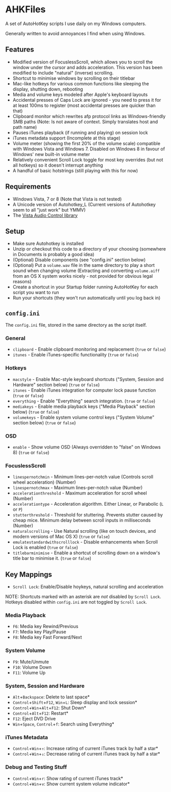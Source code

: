 # AHKFiles

A set of AutoHotKey scripts I use daily on my Windows computers.

Generally written to avoid annoyances I find when using Windows.

## Features

* Modified version of FocuslessScroll, which allows you to scroll the window under the cursor and adds acceleration. This version has been modified to include "natural" (inverse) scrolling.
* Shortcut to minimise windows by scrolling on their titlebar
* Mac-like hotkeys for various common functions like sleeping the display, shutting down, rebooting
* Media and volume keys modeled after Apple's keyboard layouts
* Accidental presses of Caps Lock are ignored - you need to press it for at least 100ms to register (most accidental presses are quicker than that)
* Clipboard monitor which rewrites afp protocol links as Windows-friendly SMB paths (Note: Is not aware of context. Simply translates host and path name)
* Pauses iTunes playback (if running and playing) on session lock
* iTunes metadata support (Incomplete at this stage)
* Volume meter (showing the first 20% of the volume scale) compatible with Windows Vista and Windows 7. Disabled on Windows 8 in favour of Windows' new built-in volume meter
* Relatively convenient Scroll Lock toggle for most key overrides (but not all hotkeys) so it doesn't interrupt anything
* A handful of basic hotstrings (still playing with this for now)

## Requirements

* Windows Vista, 7 or 8 (Note that Vista is not tested)
* A Unicode version of Autohotkey_L (Current versions of Autohotkey seem to all "just work" but YMMV)
* The [Vista Audio Control library](http://www.autohotkey.com/board/topic/21984-vista-audio-control-functions/)

## Setup

* Make sure Autohotkey is installed
* Unzip or checkout this code to a directory of your choosing (somewhere in Documents is probably a good idea)
* (Optional) Disable components (see "config.ini" section below)
* (Optional) Put a `volume.wav` file in the same directory to play a short sound when changing volume (Extracting and converting `volume.aiff` from an OS X system works nicely - not provided for obvious legal reasons)
* Create a shortcut in your Startup folder running AutoHotKey for each script you want to run
* Run your shortcuts (they won't run automatically until you log back in)

## `config.ini`

The `config.ini` file, stored in the same directory as the script itself.

### General

* `clipboard` - Enable clipboard monitoring and replacement (`true` or `false`)
* `itunes` - Enable iTunes-specific functionality (`true` or `false`)

### Hotkeys

* `macstyle` - Enable Mac-style keyboard shortcuts ("System, Session and Hardware" section below) (`true` or `false`)
* `itunes` - Enable iTunes integration for computer lock pause function (`true` or `false`)
* `everything` - Enable "Everything" search integration. (`true` or `false`)
* `mediakeys` - Enable media playback keys ("Media Playback" section below) (`true` or `false`)
* `volumekeys` - Enable system volume control keys ("System Volume" section below) (`true` or `false`)

### OSD

* `enable` - Show volume OSD (Always overridden to "false" on Windows 8) (`true` or `false`)

### FocuslessScroll

* `linespernotchmin` - Minimum lines-per-notch value (Controls scroll wheel acceleration) (Number)
* `linespernotchmax` - Maximum lines-per-notch value (Number)
* `accelerationthreshold` - Maximum acceleration for scroll wheel (Number)
* `accelerationtype` - Acceleration algorithm. Either Linear, or Parabolic (`L` or `P`)
* `stutterthreshold` - Threshold for stuttering. Prevents stutter caused by cheap mice. Minimum delay between scroll inputs in milliseconds (Number)
* `naturalscrolling` - Use Natural scrolling (like on touch devices, and modern versions of Mac OS X) (`true` or `false`)
* `emulatestandardwithscrolllock` - Disable enhancements when Scroll Lock is enabled (`true` or `false`)
* `titlebarminimise` - Enable a shortcut of scrolling down on a window's title bar to minimise it. (`true` or `false`)

## Key Mappings

* `Scroll Lock`: Enable/Disable hoykeys, natural scrolling and acceleration

NOTE: Shortcuts marked with an asterisk are _not_ disabled by `Scroll Lock`. Hotkeys disabled within `config.ini` are not toggled by `Scroll Lock`.

### Media Playback

* `F6`: Media key Rewind/Previous
* `F7`: Media key Play/Pause
* `F8`: Media key Fast Forward/Next

### System Volume

* `F9`: Mute/Unmute
* `F10`: Volume Down
* `F11`: Volume Up

### System, Session and Hardware

* `Alt`+`Backspace`: Delete to last space*
* `Control`+`Shift`+`F12`, `Win`+`L`: Sleep display and lock session*
* `Control`+`Win`+`Alt`+`F12`: Shut Down*
* `Control`+`Alt`+`F12`: Restart*
* `F12`: Eject DVD Drive
* `Win`+`Space`, `Control`+`f`: Search using Everything*

### iTunes Metadata

* `Control`+`Win`+`↑`: Increase rating of current iTunes track by half a star*
* `Control`+`Win`+`↓`: Decrease rating of current iTunes track by half a star*

### Debug and Testing Stuff

* `Control`+`Win`+`r`: Show rating of current iTunes track*
* `Control`+`Win`+`v`: Show current system volume indicator*
